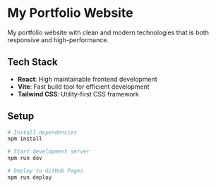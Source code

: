 # My Portfolio Website

<!-- > 🚧 **Work in Progress** -->

My portfolio website with clean and modern technologies that is both responsive and high-performance.

## Tech Stack
- **React**: High maintainable frontend development
- **Vite**: Fast build tool for efficient development
- **Tailwind CSS**: Utility-first CSS framework

## Setup
```bash
# Install dependencies
npm install

# Start development server
npm run dev

# Deploy to GitHub Pages
npm run deploy
```